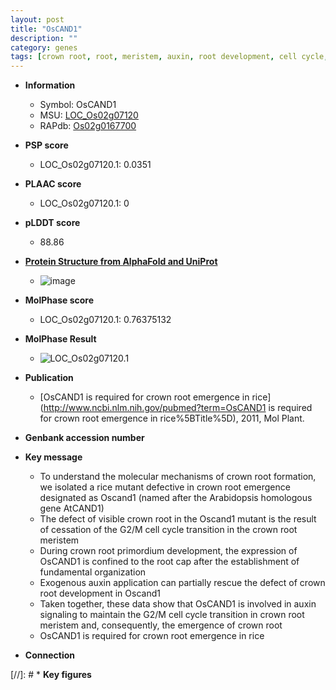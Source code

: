 ```yaml
---
layout: post
title: "OsCAND1"
description: ""
category: genes
tags: [crown root, root, meristem, auxin, root development, cell cycle, crown]
---
```


* **Information**  
    + Symbol: OsCAND1  
    + MSU: [LOC_Os02g07120](http://rice.plantbiology.msu.edu/cgi-bin/ORF_infopage.cgi?orf=LOC_Os02g07120)  
    + RAPdb: [Os02g0167700](http://rapdb.dna.affrc.go.jp/viewer/gbrowse_details/irgsp1?name=Os02g0167700)  

* **PSP score**  
    + LOC_Os02g07120.1: 0.0351 

* **PLAAC score**  
    + LOC_Os02g07120.1: 0 

* **pLDDT score**
    + 88.86

* **[Protein Structure from AlphaFold and UniProt](https://www.uniprot.org/uniprotkb/Q6H4V4/entry#structure)**
    + ![image](https://ricepsp.github.io/images/Q6/AF-Q6H4V4-F1.png)

* **MolPhase score**
    + LOC_Os02g07120.1: 0.76375132

* **MolPhase Result**
    + ![LOC_Os02g07120.1](https://304243504.github.io/Pictures/LOC_Os02g/LOC_Os02g07120.1.png)

* **Publication**  
    + [OsCAND1 is required for crown root emergence in rice](http://www.ncbi.nlm.nih.gov/pubmed?term=OsCAND1 is required for crown root emergence in rice%5BTitle%5D), 2011, Mol Plant.

* **Genbank accession number**  

* **Key message**  
    + To understand the molecular mechanisms of crown root formation, we isolated a rice mutant defective in crown root emergence designated as Oscand1 (named after the Arabidopsis homologous gene AtCAND1)
    + The defect of visible crown root in the Oscand1 mutant is the result of cessation of the G2/M cell cycle transition in the crown root meristem
    + During crown root primordium development, the expression of OsCAND1 is confined to the root cap after the establishment of fundamental organization
    + Exogenous auxin application can partially rescue the defect of crown root development in Oscand1
    + Taken together, these data show that OsCAND1 is involved in auxin signaling to maintain the G2/M cell cycle transition in crown root meristem and, consequently, the emergence of crown root
    + OsCAND1 is required for crown root emergence in rice

* **Connection**  

[//]: # * **Key figures**  



